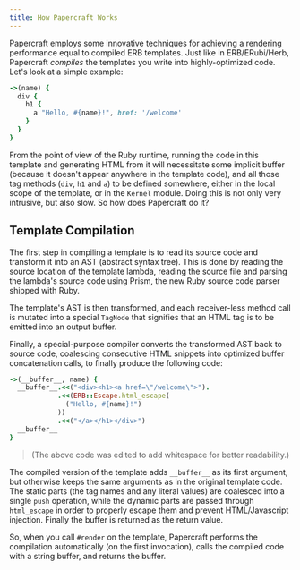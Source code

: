 ```yaml
---
title: How Papercraft Works
---
```


Papercraft employs some innovative techniques for achieving a rendering
performance equal to compiled ERB templates. Just like in ERB/ERubi/Herb,
Papercraft *compiles* the templates you write into highly-optimized code. Let's
look at a simple example:

```ruby
->(name) {
  div {
    h1 {
      a "Hello, #{name}!", href: '/welcome'
    }
  }
}
```

From the point of view of the Ruby runtime, running the code in this template
and generating HTML from it will necessitate some implicit buffer (because it
doesn't appear anywhere in the template code), and all those tag methods (`div`,
`h1` and `a`) to be defined somewhere, either in the local scope of the
template, or in the `Kernel` module. Doing this is not only very intrusive, but
also slow. So how does Papercraft do it?

## Template Compilation

The first step in compiling a template is to read its source code and transform
it into an AST (abstract syntax tree). This is done by reading the source
location of the template lambda, reading the source file and parsing the
lambda's source code using Prism, the new Ruby source code parser shipped with
Ruby.

The template's AST is then transformed, and each receiver-less method call is
mutated into a special `TagNode` that signifies that an HTML tag is to be
emitted into an output buffer.

Finally, a special-purpose compiler converts the transformed AST back to source
code, coalescing consecutive HTML snippets into optimized buffer concatenation
calls, to finally produce the following code:

```ruby
->(__buffer__, name) {
  __buffer__.<<("<div><h1><a href=\"/welcome\">").
            .<<(ERB::Escape.html_escape(
              ("Hello, #{name}!")
            ))
            .<<("</a></h1></div>")
  __buffer__
}
```

> (The above code was edited to add whitespace for better readability.)

The compiled version of the template adds `__buffer__` as its first argument,
but otherwise keeps the same arguments as in the original template code. The
static parts (the tag names and any literal values) are coalesced into a single
`push` operation, while the dynamic parts are passed through `html_escape` in
order to properly escape them and prevent HTML/Javascript injection. Finally the
buffer is returned as the return value.

So, when you call `#render` on the template, Papercraft performs the compilation
automatically (on the first invocation), calls the compiled code with a string
buffer, and returns the buffer.
